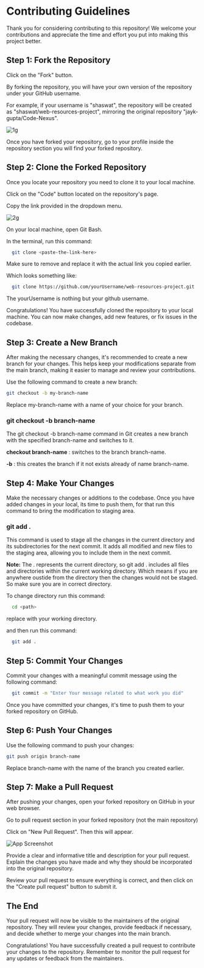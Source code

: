# Contributing Guidelines

Thank you for considering contributing to this repository! We welcome your contributions and appreciate the time and effort you put into making this project better.

## Step 1: Fork the Repository

Click on the "Fork" button.

By forking the repository, you will have your own version of the repository under your GitHub username.

For example, if your username is "shaswat", the repository will be created as "shaswat/web-resources-project", mirroring the original repository "jayk-gupta/Code-Nexus".

![1g](https://github.com/jayk-gupta/web-resources-project/assets/100681165/65794470-40b3-419e-824a-d2c3f2aa662e)


Once you have forked your repository, go to your profile inside the repository section you will find your forked repository.


## Step 2: Clone the Forked Repository 
Once you locate your repository you need to clone it to your local machine.

Click on the "Code" button located on the repository's page.

Copy the link provided in the dropdown menu.

![2g](https://github.com/jayk-gupta/web-resources-project/assets/100681165/1b7fb702-2707-4f84-80c1-b3a958ff77b2)



On your local machine, open Git Bash.

In the terminal, run this command:

```bash
  git clone <paste-the-link-here>
```
Make sure to remove <paste-the-link-here> and replace it with the actual link you copied earlier.

Which looks something like:
```bash
  git clone https://github.com/yourUsername/web-resources-project.git
```
The yourUsername is nothing but your github username.

Congratulations! You have successfully cloned the repository to your local machine. You can now make changes, add new features, or fix issues in the codebase.

## Step 3: Create a New Branch
After making the necessary changes, it's recommended to create a new branch for your changes. This helps keep your modifications separate from the main branch, making it easier to manage and review your contributions.

Use the following command to create a new branch:

``` bash
git checkout -b my-branch-name
```
Replace my-branch-name with a name of your choice for your branch.

### git checkout -b branch-name
The git checkout -b branch-name command in Git creates a new branch with the specified branch-name and switches to it.

**checkout branch-name** : switches to the branch branch-name.

**-b** : this creates the branch if it not exists already of name branch-name. 
## Step 4: Make Your Changes

Make the necessary changes or additions to the codebase.
Once you have added changes in your local, its time to push them, for that run this command to bring the modification to staging area.
### git add .
This command is used to stage all the changes in the current directory and its subdirectories for the next commit. It adds all modified and new files to the staging area, allowing you to include them in the next commit. 

**Note:** The . represents the current directory, so git add . includes all files and directories within the current working directory. Which means if you are anywhere oustide from the directory then the changes would not be staged.
So make sure you are in correct directory.

To change directory run this command:
``` bash
  cd <path>
```
replace <path> with your working directory.

and then run this command:
``` bash
  git add .
```

## Step 5: Commit Your Changes

Commit your changes with a meaningful commit message using the following command:
``` bash
  git commit -m "Enter Your message related to what work you did"
```
Once you have committed your changes, it's time to push them to your forked repository on GitHub.

## Step 6: Push Your Changes

Use the following command to push your changes:

``` bash
git push origin branch-name
```
Replace branch-name with the name of the branch you created earlier.

## Step 7: Make a Pull Request

After pushing your changes, open your forked repository on GitHub in your web browser.

Go to pull request section in your forked repository (not the main repository)

Click on "New Pull Request".
Then this will appear.

![App Screenshot](https://pbs.twimg.com/media/FvsA1M8aYAErAAE?format=png&name=small)

Provide a clear and informative title and description for your pull request. Explain the changes you have made and why they should be incorporated into the original repository.

Review your pull request to ensure everything is correct, and then click on the "Create pull request" button to submit it.

## The End

Your pull request will now be visible to the maintainers of the original repository. They will review your changes, provide feedback if necessary, and decide whether to merge your changes into the main branch.

Congratulations! You have successfully created a pull request to contribute your changes to the repository. Remember to monitor the pull request for any updates or feedback from the maintainers.
